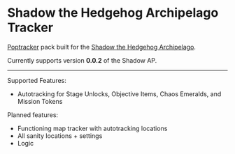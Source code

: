 # Shadow the Hedgehog Archipelago Tracker

[Poptracker](https://github.com/black-sliver/PopTracker/) pack built for the [Shadow the Hedgehog Archipelago](https://github.com/choatix/Archipelago).

Currently supports version **0.0.2** of the Shadow AP.

---

Supported Features:
- Autotracking for Stage Unlocks, Objective Items, Chaos Emeralds, and Mission Tokens

Planned features:
- Functioning map tracker with autotracking locations
- All sanity locations + settings
- Logic
